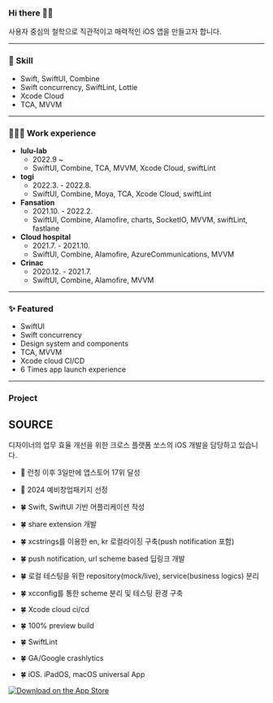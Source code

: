 ### Hi there 👋🏻
사용자 중심의 철학으로 직관적이고 매력적인 iOS 앱을 만들고자 합니다.

-------------------

### 🍳 Skill

- Swift, SwiftUI, Combine
- Swift concurrency, SwiftLint, Lottie
- Xcode Cloud
- TCA, MVVM

-------------------

### 🧑🏻‍💻 Work experience

- **lulu-lab**
	- 2022.9 ~
	- SwiftUI, Combine, TCA, MVVM, Xcode Cloud, swiftLint
- **togi**
	- 2022.3. - 2022.8.
	- SwiftUI, Combine, Moya, TCA, Xcode Cloud, swiftLint
- **Fansation**
	- 2021.10. - 2022.2.
	- SwiftUI, Combine, Alamofire, charts, SocketIO, MVVM, swiftLint, fastlane
- **Cloud hospital**
	- 2021.7. - 2021.10.
	- SwiftUI, Combine,  Alamofire, AzureCommunications, MVVM
- **Crinac**
	- 2020.12. - 2021.7.
	- SwiftUI, Combine, Alamofire, MVVM

-------------------

### ✨ Featured

- SwiftUI
- Swift concurrency
- Design system and components
- TCA, MVVM
- Xcode cloud CI/CD
- 6 Times app launch experience

-------------------

### Project

## SOURCE
디자이너의 업무 효율 개선을 위한 크로스 플랫폼 쏘스의 iOS 개발을 담당하고 있습니다.

- 🎉 런칭 이후 3일만에 앱스토어 17위 달성
- 🎉 2024 예비창업패키지 선정

- 🍀 Swift, SwiftUI 기반 어플리케이션 작성
- 🍀 share extension 개발
- 🍀 xcstrings를 이용한 en, kr 로컬라이징 구축(push notification 포함)
- 🍀 push notification, url scheme based 딥링크 개발
- 🍀 로컬 테스팅을 위한 repository(mock/live), service(business logics) 분리 
- 🍀 xcconfig를 통한 scheme 분리 및 테스팅 환경 구축
- 🍀 Xcode cloud ci/cd
- 🍀 100% preview build
- 🍀 SwiftLint
- 🍀 GA/Google crashlytics
- 🍀 iOS. iPadOS, macOS universal App

[![Download on the App Store](https://tools.applemediaservices.com/api/badges/download-on-the-app-store/black/en-us?size=250x83&amp;releaseDate=1660780800)](https://apps.apple.com/app/1660935438)
